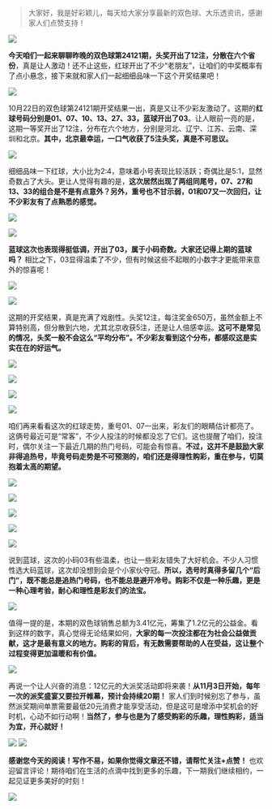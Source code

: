 

> 大家好，我是好彩颖儿，每天给大家分享最新的双色球、大乐透资讯，感谢家人们点赞支持！


![](https://cdn.jsdelivr.net/gh/wangwenjie1314/PicCDN/2024-10-23/1729639138517-image.png)

**今天咱们一起来聊聊昨晚的双色球第24121期，头奖开出了12注，分散在六个省份**，真是让人激动！还不止这些，红球开出了不少“老朋友”，让咱们的中奖概率有了点小悬念，接下来就和家人们一起细细品味一下这个开奖结果吧！


![](https://cdn.jsdelivr.net/gh/wangwenjie1314/PicCDN/2024-10-23/1729639154480-image.png)


10月22日的双色球第24121期开奖结果一出，真是又让不少彩友激动了。这期的**红球号码分别是01、07、10、13、27、33，蓝球开出了03**。让人眼前一亮的是，这期一等奖开出了12注，分布在六个地方，分别是河北、辽宁、江苏、云南、深圳和北京。**其中，北京最幸运，一口气收获了5注头奖，真是不可思议。**

![](https://cdn.jsdelivr.net/gh/wangwenjie1314/PicCDN/2024-10-23/1729639225906-image.png)



细细品味一下红球，大小比为2:4，意味着小号表现比较活跃；奇偶比是5:1，显然奇数占了大头。更让人觉得有趣的是，**这次居然出现了两组同尾号，07、27和13、33的组合是不是有点意外？另外，重号也不甘示弱，01和07又一次回归，让不少彩友有了点熟悉的感觉。**



![](https://cdn.jsdelivr.net/gh/wangwenjie1314/PicCDN/2024-10-23/1729639212667-image.png)

![](https://cdn.jsdelivr.net/gh/wangwenjie1314/PicCDN/2024-10-23/1729639177103-image.png)


**蓝球这次也表现得挺低调，开出了03，属于小码奇数。大家还记得上期的蓝球吗？** 相比之下，03显得温柔了不少，但有时候这些不起眼的小数字才更能带来意外的惊喜呢！


![](https://cdn.jsdelivr.net/gh/wangwenjie1314/PicCDN/2024-10-23/1729639292715-image.png)

![](https://cdn.jsdelivr.net/gh/wangwenjie1314/PicCDN/2024-10-23/1729639298790-image.png)


这期的开奖结果，真是充满了戏剧性。头奖12注，每注奖金650万，虽然金额上不算特别高，但分散到六地，尤其北京收获5注，还是让人倍感幸运。**这可不是常见的情况，头奖一般不会这么“平均分布”。不少彩友看到这个分布，都感叹这是实实在在的好运气。**


![](https://cdn.jsdelivr.net/gh/wangwenjie1314/PicCDN/2024-10-23/1729639345926-image.png)


![](https://cdn.jsdelivr.net/gh/wangwenjie1314/PicCDN/2024-10-23/1729639357376-image.png)


![](https://cdn.jsdelivr.net/gh/wangwenjie1314/PicCDN/2024-10-23/1729639363710-image.png)


![](https://cdn.jsdelivr.net/gh/wangwenjie1314/PicCDN/2024-10-23/1729639371086-image.png)





咱们再来看看这次的红球走势，重号01、07一出来，彩友们的眼睛估计都亮了。这俩号最近可是“常客”，不少人投注的时候都没忘了它们。这也提醒了咱们，投注时，偶尔关注一下最近几期的热门号码，可能会有惊喜。**不过，这并不是鼓励大家非得追热号，毕竟号码走势是不可预测的，咱们还是得理性购彩，重在参与，切莫抱着太高的期望。**


![](https://cdn.jsdelivr.net/gh/wangwenjie1314/PicCDN/2024-10-23/1729639379718-image.png)

![](https://cdn.jsdelivr.net/gh/wangwenjie1314/PicCDN/2024-10-23/1729639385750-image.png)


![](https://cdn.jsdelivr.net/gh/wangwenjie1314/PicCDN/2024-10-23/1729639393640-image.png)


![](https://cdn.jsdelivr.net/gh/wangwenjie1314/PicCDN/2024-10-23/1729639414554-image.png)


![](https://cdn.jsdelivr.net/gh/wangwenjie1314/PicCDN/2024-10-23/1729639403849-image.png)


说到蓝球，这次的小码03有些温柔，也让一些彩友错失了大好机会。不少人习惯性选大码蓝球，这次却没想到会是个小家伙夺冠。**所以，选号时真得多留几个“后门”，既不能总是追热门号码，也不能总是避开冷号。购彩不仅是一种乐趣，更是一种心理考验，耐心和理性是彩友们的法宝。**


![](https://cdn.jsdelivr.net/gh/wangwenjie1314/PicCDN/2024-10-23/1729639486916-image.png)


值得一提的是，本期的双色球销售总额为3.41亿元，筹集了1.2亿元的公益金。看到这样的数字，真心觉得无论结果如何，**大家的每一次投注都在为社会公益做贡献，这才是最有意义的地方。购彩的背后，有无数需要帮助的人在受益，这让整个过程变得更加温暖和有价值。**

![](https://cdn.jsdelivr.net/gh/wangwenjie1314/PicCDN/2024-10-23/1729639524758-image.png)

再说一个让人兴奋的消息：12亿元的大派奖活动即将来袭！**从11月3日开始，每年一次的派奖盛宴又要拉开帷幕，预计会持续20期！** 家人们到时候别忘了参与，虽然派奖期间单票需要最低20元消费才能享受活动，但是这可是增添中奖机会的好时机，心动不如行动啊！**当然了，参与也是为了感受购彩的乐趣，理性购彩，适当为宜，开心就好！**

![](https://cdn.jsdelivr.net/gh/wangwenjie1314/PicCDN/2024-10-23/1729638948243-image.png)
![](https://cdn.jsdelivr.net/gh/wangwenjie1314/PicCDN/2024-10-23/1729638961382-image.png)


**感谢您今天的阅读！写作不易，如果你觉得文章还不错，请帮忙关注+点赞！** 也欢迎留言评论！期待咱们在生活的点滴中找到更多的乐趣，下一期我们继续相约，一起见证更多美好的时刻！


![](https://cdn.jsdelivr.net/gh/wangwenjie1314/PicCDN/2024-10-23/1729639562815-image.png)


